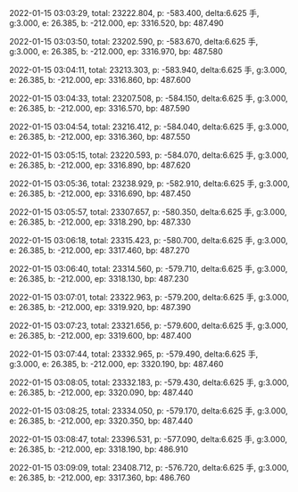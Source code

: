 2022-01-15 03:03:29, total: 23222.804, p: -583.400, delta:6.625 手, g:3.000, e: 26.385, b: -212.000, ep: 3316.520, bp: 487.490

2022-01-15 03:03:50, total: 23202.590, p: -583.670, delta:6.625 手, g:3.000, e: 26.385, b: -212.000, ep: 3316.970, bp: 487.580

2022-01-15 03:04:11, total: 23213.303, p: -583.940, delta:6.625 手, g:3.000, e: 26.385, b: -212.000, ep: 3316.860, bp: 487.600

2022-01-15 03:04:33, total: 23207.508, p: -584.150, delta:6.625 手, g:3.000, e: 26.385, b: -212.000, ep: 3316.570, bp: 487.590

2022-01-15 03:04:54, total: 23216.412, p: -584.040, delta:6.625 手, g:3.000, e: 26.385, b: -212.000, ep: 3316.360, bp: 487.550

2022-01-15 03:05:15, total: 23220.593, p: -584.070, delta:6.625 手, g:3.000, e: 26.385, b: -212.000, ep: 3316.890, bp: 487.620

2022-01-15 03:05:36, total: 23238.929, p: -582.910, delta:6.625 手, g:3.000, e: 26.385, b: -212.000, ep: 3316.690, bp: 487.450

2022-01-15 03:05:57, total: 23307.657, p: -580.350, delta:6.625 手, g:3.000, e: 26.385, b: -212.000, ep: 3318.290, bp: 487.330

2022-01-15 03:06:18, total: 23315.423, p: -580.700, delta:6.625 手, g:3.000, e: 26.385, b: -212.000, ep: 3317.460, bp: 487.270

2022-01-15 03:06:40, total: 23314.560, p: -579.710, delta:6.625 手, g:3.000, e: 26.385, b: -212.000, ep: 3318.130, bp: 487.230

2022-01-15 03:07:01, total: 23322.963, p: -579.200, delta:6.625 手, g:3.000, e: 26.385, b: -212.000, ep: 3319.920, bp: 487.390

2022-01-15 03:07:23, total: 23321.656, p: -579.600, delta:6.625 手, g:3.000, e: 26.385, b: -212.000, ep: 3319.600, bp: 487.400

2022-01-15 03:07:44, total: 23332.965, p: -579.490, delta:6.625 手, g:3.000, e: 26.385, b: -212.000, ep: 3320.190, bp: 487.460

2022-01-15 03:08:05, total: 23332.183, p: -579.430, delta:6.625 手, g:3.000, e: 26.385, b: -212.000, ep: 3320.090, bp: 487.440

2022-01-15 03:08:25, total: 23334.050, p: -579.170, delta:6.625 手, g:3.000, e: 26.385, b: -212.000, ep: 3320.350, bp: 487.440

2022-01-15 03:08:47, total: 23396.531, p: -577.090, delta:6.625 手, g:3.000, e: 26.385, b: -212.000, ep: 3318.190, bp: 486.910

2022-01-15 03:09:09, total: 23408.712, p: -576.720, delta:6.625 手, g:3.000, e: 26.385, b: -212.000, ep: 3317.360, bp: 486.760
